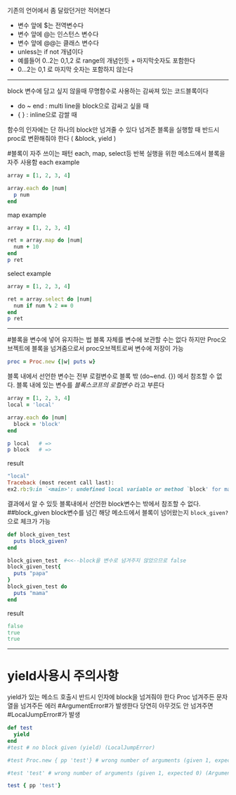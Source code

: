 기존의 언어에서 좀 달랐던거만 적어본다

* 변수 앞에 $는 전역변수다
* 변수 앞에 @는 인스턴스 변수다
* 변수 앞에 @@는 클래스 변수다
* unless는 if not 개념이다
* 예를들어 0..2는 0,1,2 로 range의 개념인듯 + 마지막숫자도 포함한다
* 0...2는 0,1 로 마지막 숫자는 포함하지 않는다

---
block
변수에 담고 싶지 않을때 무명함수로 사용하는 감싸져 있는 코드블록이다
* do ~ end : multi line을 block으로 감싸고 싶을 때
* { } : inline으로 감쌀 때

함수의 인자에는 단 하나의 block만 넘겨줄 수 있다
넘겨준 블록을 실행할 때 반드시 proc로 변환해줘야 한다 ( &block, yield )

#블록이 자주 쓰이는 패턴
each, map, select등 반복 실행을 위한 메소드에서 블록을 자주 사용함
each example
```ruby
array = [1, 2, 3, 4]

array.each do |num|
  p num
end
```

map example
```ruby
array = [1, 2, 3, 4]

ret = array.map do |num|
  num + 10
end
p ret
```

select example
```ruby
array = [1, 2, 3, 4]

ret = array.select do |num|
  num if num % 2 == 0
end
p ret
```
---
#블록을 변수에 넣어 유지하는 법
블록 자체를 변수에 보관할 수는 없다
하지만 Proc오브젝트에 블록을 넘겨줌으로서 proc오브젝트로써 변수에 저장이 가능
```ruby
proc = Proc.new {|w| puts w}
```
블록 내에서 선언한 변수는 전부 로컬변수로 블록 밖 (do~end. {}) 에서 참조할 수 없다.
블록 내에 있는 변수를 *블록스코프의 로컬변수* 라고 부른다
```ruby
array = [1, 2, 3, 4]
local = 'local'

array.each do |num|
  block = 'block'
end

p local   # =>
p block   # =>
```
result
```ruby
"local"
Traceback (most recent call last):
ex2.rb:9:in `<main>': undefined local variable or method `block' for main:Object (NameError)
```
결과에서 알 수 있듯 블록내에서 선언한 block변수는 밖에서 참조할 수 없다.
##block_given
block변수를 넘긴 해당 메소드에서 블록이 넘어왔는지 `block_given?`으로 체크가 가능
```ruby
def block_given_test
  puts block_given?
end

block_given_test  #<<--block을 변수로 넘겨주지 않았으므로 false
block_given_test{
  puts "papa"
}
block_given_test do
  puts "mama"
end
```
result
```ruby
false
true
true
```
---
# yield사용시 주의사항
yield가 있는 메소드 호출시 반드시 인자에 block을 넘겨줘야 한다
Proc 넘겨주든 문자열을 넘겨주든 에러 #ArgumentError#가 발생한다
당연히 아무것도 안 넘겨주면 #LocalJumpError#가 발생
```ruby
def test
  yield
end
#test # no block given (yield) (LocalJumpError)

#test Proc.new { pp 'test'} # wrong number of arguments (given 1, expected 0) (ArgumentError)

#test 'test' # wrong number of arguments (given 1, expected 0) (ArgumentError)

test { pp 'test'}
```
